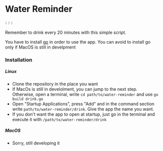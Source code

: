 # Water Reminder

:droplet: :droplet: :droplet:

Remember to drink every 20 minutes with this simple script.

You have to install [go](https://golang.org/doc/install) in order to use the app. You can avoid to install go only if MacOS is still in develpment

### Installation

##### Linux

- Clone the repository in the place you want
- If MacOs is still in develolment, you can jump to the next step. Otherwise, open a terminal, write `cd path/to/water-reminder` and use `go build drink.go`
- Open "Startup Applications", press "Add" and in the command section write `path/to/water-reminder/drink`. Give the app the name you want.
- If you don't want the app to open at startup, just go in the terminal and execute it with `/path/to/water-reminder/drink`


##### MacOS
- Sorry, still developing it
